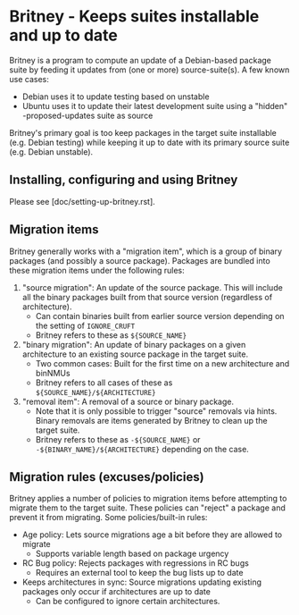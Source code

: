 # Britney - Keeps suites installable and up to date

Britney is a program to compute an update of a Debian-based package suite
by feeding it updates from (one or more) source-suite(s).  A few known use
cases:

 * Debian uses it to update testing based on unstable
 * Ubuntu uses it to update their latest development suite using a "hidden" -proposed-updates suite as source

Britney's primary goal is too keep packages in the target suite installable
(e.g. Debian testing) while keeping it up to date with its primary source
suite (e.g. Debian unstable).

## Installing, configuring and using Britney

Please see [doc/setting-up-britney.rst].

## Migration items

Britney generally works with a "migration item", which is a group of binary
packages (and possibly a source package).  Packages are bundled into these
migration items under the following rules:

 1. "source migration": An update of the source package.  This will include all the binary packages built from that source version (regardless of architecture).
    * Can contain binaries built from earlier source version depending on the setting of `IGNORE_CRUFT`
    * Britney refers to these as `${SOURCE_NAME}`
 1. "binary migration": An update of binary packages on a given architecture to an existing source package in the target suite.
    * Two common cases: Built for the first time on a new architecture and binNMUs
    * Britney refers to all cases of these as `${SOURCE_NAME}/${ARCHITECTURE}`
 1. "removal item": A removal of a source or binary package.
    * Note that it is only possible to trigger "source" removals via hints.  Binary removals are items generated by Britney to clean up the target suite.
    * Britney refers to these as `-${SOURCE_NAME}` or `-${BINARY_NAME}/${ARCHITECTURE}` depending on the case.

## Migration rules (excuses/policies)

Britney applies a number of policies to migration items before attempting
to migrate them to the target suite.  These policies can "reject" a
package and prevent it from migrating.  Some policies/built-in rules:

 * Age policy: Lets source migrations age a bit before they are allowed to migrate
   - Supports variable length based on package urgency
 * RC Bug policy: Rejects packages with regressions in RC bugs
   - Requires an external tool to keep the bug lists up to date
 * Keeps architectures in sync: Source migrations updating existing packages only occur if architectures are up to date
   - Can be configured to ignore certain architectures.

